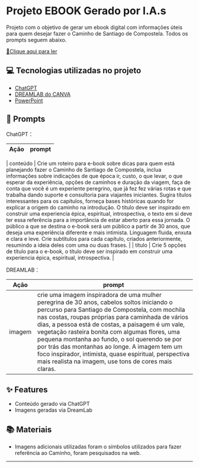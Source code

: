

# Projeto EBOOK Gerado por I.A.s


Projeto com o objetivo de gerar um ebook digital com informações úteis para quem desejar fazer o Caminho de Santiago de Compostela. 
Todos os prompts seguem abaixo.

<a href="https://github.com/Prii85/prompts-recipe-to-create-a-ebook/blob/main/output/ebook%20-%20css%20jedi%20output.pdf" title="View PDF now"> 📕Clique aqui para ler</a>

## 💻 Tecnologias utilizadas no projeto

- [ChatGPT](https://chat.openai.com/) 
- [DREAMLAB do CANVA](https://www.canva.com/dream-lab)
- [PowerPoint](https://www.microsoft.com/en/microsoft-365/powerpoint)

## 🧠 Prompts


ChatGPT：

|   Ação   | prompt                                                                                                                                                                                                                                                                         |
| :------: | ------------------------------------------------------------------------------------------------------------------------------------------------------------------------------------------------------------------------------------------------------------------------------ |

| conteúdo | Crie um roteiro para e-book sobre dicas para quem está planejando fazer o Caminho de Santiago de Compostela, inclua informações sobre indicações de que época ir, custo, o que levar, o que esperar da experiência, opções de caminhos e duração da viagem, faça de conta que você é um experiente peregrino, que já fez fez várias rotas e que trabalha dando suporte e consultoria para viajantes iniciantes. Sugira títulos interessantes para os capítulos, forneça bases históricas quando for explicar a origem do caminho na introdução. O título deve ser inspirado em construir uma experiencia épica, espiritual, introspectiva, o texto em si deve ter essa referência  para a importância de estar aberto para essa jornada. O público a que se destina o e-book será um público a partir de 30 anos, que deseja uma experiência diferente e mais intimista. Linguagem fluida, enxuta e clara e leve. Crie subtítulos para cada capítulo, criados anteriormente, resumindo a ideia deles com uma ou duas frases. |
|  título  | Crie 5 opções de título para o e-book, o título deve ser inspirado em construir uma experiencia épica, espiritual, introspectiva.  |


DREAMLAB：

|  Ação  | prompt                                                                                 |
| :----: | -------------------------------------------------------------------------------------- |
| imagem | crie uma imagem inspiradora de uma mulher peregrina de 30 anos, cabelos soltos iniciando o percurso para Santiago de Compostela, com mochila nas costas, roupas próprias para caminhada de vários dias, a pessoa está de costas, a paisagem é um vale,  vegetação rasteira bonita com algumas flores, uma pequena montanha ao fundo, o sol querendo se por por trás das montanhas ao longe. A imagem tem um foco inspirador, intimista, quase espiritual, perspectiva mais realista na imagem, use tons de cores mais claras. |

## ✨ Features

- Conteúdo gerado via ChatGPT
- Imagens geradas via DreamLab

## 📚 Materiais

- Imagens adicionais utilizadas foram o símbolos utilizados para fazer referência ao Caminho, foram pesquisados na web.



---
